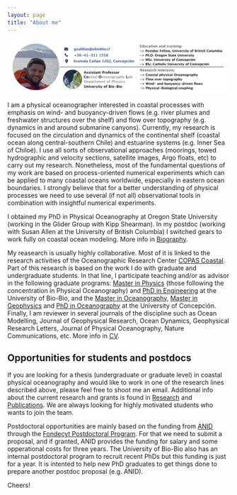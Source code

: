 ```yaml
---
layout: page
title: "About me"
---
```

![Gonzalo](/assets/Profile_image.jpg)


I am a physical oceanographer interested in coastal processes with emphasis on wind- and buoyancy-driven flows (e.g. river plumes and freshwater structures over the shelf) and flow over topography (e.g. dynamics in and around submarine canyons). Currently, my research is focused on the circulation and dynamics of the continental shelf (coastal ocean along central-southern Chile) and estuarine systems (e.g. Inner Sea of Chiloé). I use all sorts of observational approaches (moorings, towed hydrographic and velocity sections, satellite images, Argo floats, etc) to carry out my research. Nonetheless, most of the fundamental questions of my work are based on process-oriented numerical experiments which can be applied to many coastal oceans worldwide, especially in eastern ocean boundaries. I strongly believe that for a better understanding of physical processes we need to use several (if not all) observational tools in combination with insightful numerical experiments.

I obtained my PhD in Physical Oceanography at Oregon State University (working in the Glider Group with Kipp Shearman). In my postdoc (working with Susan Allen at the University of British Columbia) I switched gears to work fully on coastal ocean modeling. More info in [Biography](Biography.md).

My reasearch is usually highly collaborative. Most of it is linked to the research activities of the Oceanographic Research Center [COPAS Coastal](https://copas-coastal.cl). Part of this research is based on the work I do with graduate and undergraduate students. In that line, I participate teaching and/or as advisor in the following graduate programs: [Master in Physics](http://www.ubiobio.cl/mcf/) (those following the concentration in Physical Oceanography) and [PhD in Engineering](https://fi.ubiobio.cl/carrera/doctorado-en-ingenieria/) at the University of Bio-Bio, and the [Master in Oceanography](https://postgrado.udec.cl/programas/programa/magister/4117), [Master in Geophysics](https://magister.dgeo.udec.cl/) and [PhD in Oceanography](https://postgrado.udec.cl/programas/programa/doctorado/4207#:~:text=El%20Programa%20de%20Doctorado%20en,de%20la%20tesis%20de%20grado.) at the University of Concepción. Finally, I am reviewer in several journals of the discipline such as Ocean Modelling, Journal of Geophysical Research, Ocean Dynamics, Geophysical Research Letters, Journal of Physical Oceanography, Nature Communications, etc. More info in [CV](CV.pdf).

## Opportunities for students and postdocs

If you are looking for a thesis (undergraduate or graduate level) in coastal physical oceanography and would like to work in one of the research lines described above, please feel free to shoot me an email. Additional info about the current research and grants is found in [Research](Research.md) and [Publications](Publications.md). We are always looking for highly motivated students who wants to join the team.

Postdoctoral opportunities are mainly based on the funding from [ANID](https://anid.cl) through the [Fondecyt Postdoctoral Program](https://anid.cl/proyectos-de-investigacion/fondecyt-postdoctorado/). For that we need to submit a proposal, and if granted, ANID provides the funding for salary and some opperational costs for three years. The University of Bio-Bio also has an internal postdoctoral program to recruit recent PhDs but this funding is just for a year. It is intented to help new PhD graduates to get things done to prepare another postdoc proposal (e.g. ANID).

Cheers!
